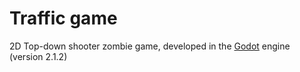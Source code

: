 # Traffic game
2D Top-down shooter zombie game, developed in the [Godot](https://godotengine.org/) engine (version 2.1.2)
